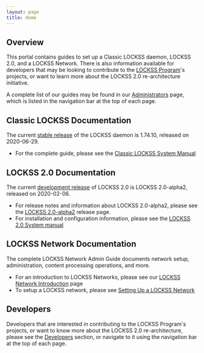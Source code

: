 ```yaml
---
layout: page
title: Home
---
```


## Overview

This portal contains guides to set up a Classic LOCKSS daemon, LOCKSS 2.0, and a LOCKSS Network. There is also information available for developers that may be looking to contribute to the [LOCKSS Program](https://www.lockss.org/)'s projects, or want to learn more about the LOCKSS 2.0 re-architecture initiative.

A complete list of our guides may be found in our [Administrators](administrators/) page, which is listed in the navigation bar at the top of each page.

## Classic LOCKSS Documentation

The current [stable release](administrators/index#stable) of the LOCKSS daemon is 1.74.10, released on 2020-06-29.

*   For the complete guide, please see the [Classic LOCKSS System Manual](administrators/classic-lockss/)

## LOCKSS 2.0 Documentation

The current [development release](administrators/index#development) of LOCKSS 2.0 is LOCKSS 2.0-alpha2, released on 2020-02-06.

*   For release notes and information about LOCKSS 2.0-alpha2, please see the [LOCKSS 2.0-alpha2](administrators/releases/2.0-alpha2) release page.
*   For installation and configuration information, please see the [LOCKSS 2.0 System manual](administrators/manual/)

## LOCKSS Network Documentation

The complete LOCKSS Network Admin Guide documents network setup, administration, content processing operations, and more.

*   For an introduction to LOCKSS Networks, please see our [LOCKSS Network Introduction](administrators/admin/introduction) page
*   To setup a LOCKSS network, please see [Setting Up a LOCKSS Network](administrators/admin/setting-up/)

## Developers

Developers that are interested in contributing to the LOCKSS Program's projects, or want to know more about the LOCKSS 2.0 re-architecture, please see the [Developers](developers) section, or navigate to it using the navigation bar at the top of each page.
